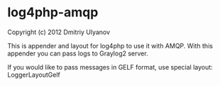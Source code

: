 log4php-amqp
============

Copyright (c) 2012 Dmitriy Ulyanov

This is appender and layout for log4php to use it with AMQP.
With this appender you can pass logs to Graylog2 server.

If you would like to pass messages in GELF format, use special layout: LoggerLayoutGelf